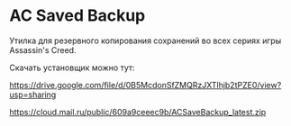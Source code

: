 AC Saved Backup
=============

Утилка для резервного копирования сохранений во всех сериях игры Assassin's Creed.

Скачать установщик можно тут:


https://drive.google.com/file/d/0B5McdonSfZMQRzJXTlhjb2tPZE0/view?usp=sharing
    
https://cloud.mail.ru/public/609a9ceeec9b/ACSaveBackup_latest.zip
